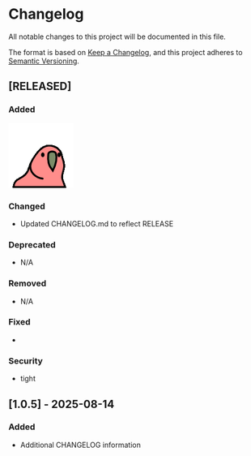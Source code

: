 # Changelog

All notable changes to this project will be documented in this file.

The format is based on [Keep a Changelog](https://keepachangelog.com/en/1.0.0/),
and this project adheres to [Semantic Versioning](https://semver.org/spec/v2.0.0.html).

## [RELEASED]

### Added

![Party Parrot](./party-parrot.gif)


### Changed
- Updated CHANGELOG.md to reflect RELEASE

### Deprecated
- N/A

### Removed
- N/A

### Fixed
- 

### Security
- tight

## [1.0.5] - 2025-08-14

### Added
- Additional CHANGELOG information 
